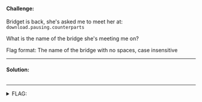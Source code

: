 #### Challenge:

Bridget is back, she's asked me to meet her at: `download.pausing.counterparts`

What is the name of the bridge she's meeting me on?

Flag format: The name of the bridge with no spaces, case insensitive

---

#### Solution:

```bash
```

---

<details><summary>FLAG:</summary>

```
TedSmoutMemorialBridge
```

</details>
<br/>
